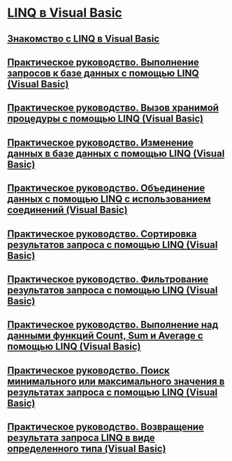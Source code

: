 # [LINQ в Visual Basic](index.md)
## [Знакомство с LINQ в Visual Basic](introduction-to-linq.md)
## [Практическое руководство. Выполнение запросов к базе данных с помощью LINQ (Visual Basic)](how-to-query-a-database-by-using-linq.md)
## [Практическое руководство. Вызов хранимой процедуры с помощью LINQ (Visual Basic)](how-to-call-a-stored-procedure-by-using-linq.md)
## [Практическое руководство. Изменение данных в базе данных с помощью LINQ (Visual Basic)](how-to-modify-data-in-a-database-by-using-linq.md)
## [Практическое руководство. Объединение данных с помощью LINQ с использованием соединений (Visual Basic)](how-to-combine-data-with-linq-by-using-joins.md)
## [Практическое руководство. Сортировка результатов запроса с помощью LINQ (Visual Basic)](how-to-sort-query-results-by-using-linq.md)
## [Практическое руководство. Фильтрование результатов запроса с помощью LINQ (Visual Basic)](how-to-filter-query-results-by-using-linq.md)
## [Практическое руководство. Выполнение над данными функций Count, Sum и Average с помощью LINQ (Visual Basic)](how-to-count-sum-or-average-data-by-using-linq.md)
## [Практическое руководство. Поиск минимального или максимального значения в результатах запроса с помощью LINQ (Visual Basic)](how-to-find-the-minimum-or-maximum-value-in-a-query-result.md)
## [Практическое руководство. Возвращение результата запроса LINQ в виде определенного типа (Visual Basic)](how-to-return-a-linq-query-result-as-a-specific-type.md)
